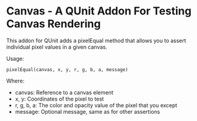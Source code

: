 Canvas - A QUnit Addon For Testing Canvas Rendering
================================

This addon for QUnit adds a pixelEqual method that allows you to assert
individual pixel values in a given canvas.

Usage:

    pixelEqual(canvas, x, y, r, g, b, a, message)

Where:

  * canvas: Reference to a canvas element
  * x, y: Coordinates of the pixel to test
  * r, g, b, a: The color and opacity value of the pixel that you except
  * message: Optional message, same as for other assertions
